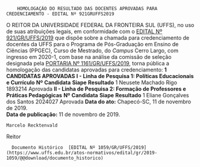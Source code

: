         HOMOLOGAÇÃO DO RESULTADO DAS DOCENTES APROVADAS PARA CREDENCIAMENTO - EDITAL Nº 921GRUFFS2019  

 O REITOR DA UNIVERSIDADE FEDERAL DA FRONTEIRA SUL (UFFS), no uso de suas atribuições legais, em conformidade com o [EDITAL Nº 921/GR/UFFS/2019](https://www.uffs.edu.br/atos-normativos/edital/gr/2019-0921) que dispõe sobre a chamada para credenciamento de docentes da UFFS para o Programa de Pós-Graduação em Ensino de Ciências (PPGEC), Curso de Mestrado, do *Campus*  Cerro Largo, com ingresso em 2020-1, com base na análise da comissão de seleção designada pela [PORTARIA Nº 1161/GR/UFFS/2019](https://www.uffs.edu.br/atos-normativos/portaria/gr/2019-1161), torna pública a homologação das candidatas aprovadas para credenciamento:  **1 CANDIDATAS APROVADAS** **I - Linha de Pesquisa 1: Políticas Educacionais e Currículo**     **Nº**    **Candidata**   **Siape**   **Resultado**     1   Neusete Machado Rigo   1893214   Aprovada     **II - Linha de Pesquisa 2: Formação de Professores e Práticas Pedagógicas**     **Nº**    **Candidata**   **Siape**   **Resultado**     1   Eliane Gonçalves dos Santos   2024027   Aprovada            **Data do ato:** Chapecó-SC, 11 de novembro de 2019.   
 **Data de publicação:**  11 de novembro de 2019. 

    Marcelo Recktenvald   
 Reitor 

      Documento Histórico  [EDITAL Nº 1059/GR/UFFS/2019](https://www.uffs.edu.br/atos-normativos/edital/gr/2019-1059/@@download/documento_historico)     
      